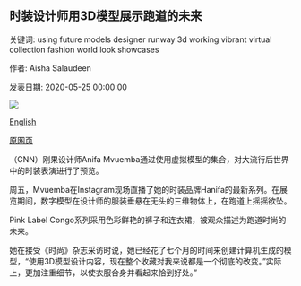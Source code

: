## 时装设计师用3D模型展示跑道的未来

关键词: using future models designer runway 3d working vibrant virtual collection fashion world look showcases

作者: Aisha Salaudeen

发表日期: 2020-05-25 00:00:00

![](https://cdn.cnn.com/cnnnext/dam/assets/200525180404-hp-hanifa-desktop-super-tease.jpg)

[English](Fashion%20designer%20showcases%20the%20future%20of%20the%20runway%20with%203D%20models.md)

[原网页](https://edition.cnn.com/2020/05/25/africa/3d-model-congo-fashion/index.html)

（CNN）刚果设计师Anifa Mvuemba通过使用虚拟模型的集合，对大流行后世界中的时装表演进行了预览。

周五，Mvuemba在Instagram现场直播了她的时装品牌Hanifa的最新系列。在展览期间，数字模型在设计师的服装垂悬在无头的三维物体上，在跑道上摇摇欲坠。

Pink Label Congo系列采用色彩鲜艳的裤子和连衣裙，被观众描述为跑道时尚的未来。

她在接受《时尚》杂志采访时说，她已经花了七个月的时间来创建计算机生成的模型，“使用3D模型设计内容，现在整个收藏对我来说都是一个彻底的改变。”实际上，更加注重细节，以使衣服合身并看起来恰到好处。”